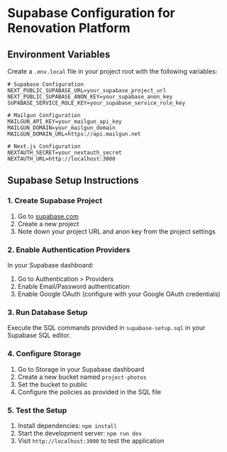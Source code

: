 # Supabase Configuration for Renovation Platform

## Environment Variables
Create a `.env.local` file in your project root with the following variables:

```env
# Supabase Configuration
NEXT_PUBLIC_SUPABASE_URL=your_supabase_project_url
NEXT_PUBLIC_SUPABASE_ANON_KEY=your_supabase_anon_key
SUPABASE_SERVICE_ROLE_KEY=your_supabase_service_role_key

# Mailgun Configuration
MAILGUN_API_KEY=your_mailgun_api_key
MAILGUN_DOMAIN=your_mailgun_domain
MAILGUN_DOMAIN_URL=https://api.mailgun.net

# Next.js Configuration
NEXTAUTH_SECRET=your_nextauth_secret
NEXTAUTH_URL=http://localhost:3000
```

## Supabase Setup Instructions

### 1. Create Supabase Project
1. Go to [supabase.com](https://supabase.com)
2. Create a new project
3. Note down your project URL and anon key from the project settings

### 2. Enable Authentication Providers
In your Supabase dashboard:
1. Go to Authentication > Providers
2. Enable Email/Password authentication
3. Enable Google OAuth (configure with your Google OAuth credentials)

### 3. Run Database Setup
Execute the SQL commands provided in `supabase-setup.sql` in your Supabase SQL editor.

### 4. Configure Storage
1. Go to Storage in your Supabase dashboard
2. Create a new bucket named `project-photos`
3. Set the bucket to public
4. Configure the policies as provided in the SQL file

### 5. Test the Setup
1. Install dependencies: `npm install`
2. Start the development server: `npm run dev`
3. Visit `http://localhost:3000` to test the application
